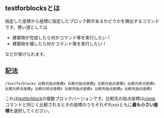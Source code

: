 ## testforblocksとは
指定した座標から座標に指定したブロック群があるかどうかを検出するコマンドです。使い道としては

- 建築物が完成したら何かコマンド等を実行したい！
- 建築物を壊したら何かコマンド等を実行したい！

などが挙げられます。

## 記法

```
/testforblocks 比較元始点座標x 比較元始点座標y 比較元始点座標z 比較元終点座標x 比較元終点座標y 比較元終点座標z 比較先始点座標x 比較先始点座標y 比較先始点座標z 
```

これは[testforblock](/command/testforblock)の複数ブロックバージョンです。比較先の始点座標は[clone](/command/clone)コマンドと同じく比較されるときの座標のうちそれぞれxyzともに**最も小さい座標**を選択してください。